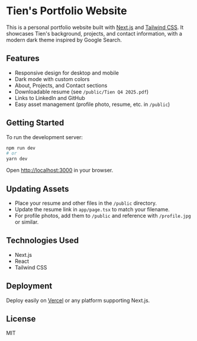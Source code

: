 
# Tien's Portfolio Website

This is a personal portfolio website built with [Next.js](https://nextjs.org) and [Tailwind CSS](https://tailwindcss.com). It showcases Tien's background, projects, and contact information, with a modern dark theme inspired by Google Search.

## Features

- Responsive design for desktop and mobile
- Dark mode with custom colors
- About, Projects, and Contact sections
- Downloadable resume (see `/public/Tien Q4 2025.pdf`)
- Links to LinkedIn and GitHub
- Easy asset management (profile photo, resume, etc. in `/public`)

## Getting Started

To run the development server:

```bash
npm run dev
# or
yarn dev
```

Open [http://localhost:3000](http://localhost:3000) in your browser.

## Updating Assets

- Place your resume and other files in the `/public` directory.
- Update the resume link in `app/page.tsx` to match your filename.
- For profile photos, add them to `/public` and reference with `/profile.jpg` or similar.

## Technologies Used

- Next.js
- React
- Tailwind CSS

## Deployment

Deploy easily on [Vercel](https://vercel.com/) or any platform supporting Next.js.

## License

MIT
